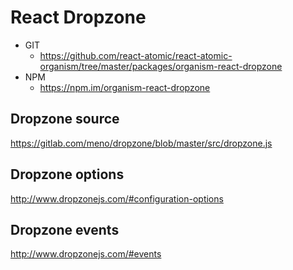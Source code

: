 React Dropzone 
===============
   * GIT
      * https://github.com/react-atomic/react-atomic-organism/tree/master/packages/organism-react-dropzone
   * NPM
      * https://npm.im/organism-react-dropzone

## Dropzone source
https://gitlab.com/meno/dropzone/blob/master/src/dropzone.js

## Dropzone options
http://www.dropzonejs.com/#configuration-options

## Dropzone events
http://www.dropzonejs.com/#events
